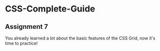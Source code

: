 # CSS-Complete-Guide
## **Assignment 7**

You already learned a lot about the basic features of the CSS Grid, now it's time to practice!
